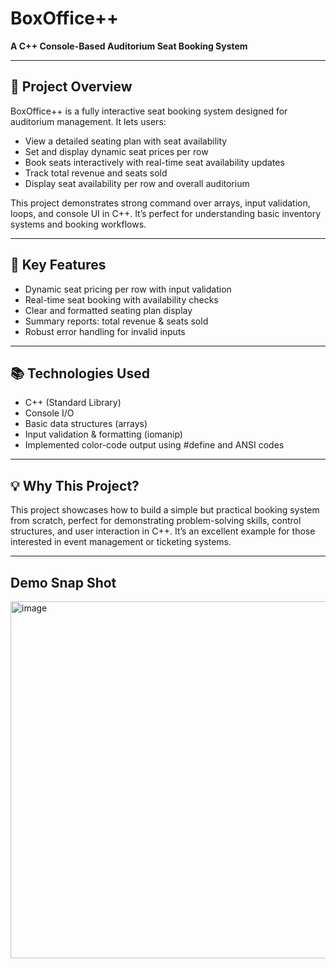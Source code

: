 # BoxOffice++

**A C++ Console-Based Auditorium Seat Booking System**

---

## 🚀 Project Overview

BoxOffice++ is a fully interactive seat booking system designed for auditorium management. It lets users:

- View a detailed seating plan with seat availability
- Set and display dynamic seat prices per row
- Book seats interactively with real-time seat availability updates
- Track total revenue and seats sold
- Display seat availability per row and overall auditorium

This project demonstrates strong command over arrays, input validation, loops, and console UI in C++. It’s perfect for understanding basic inventory systems and booking workflows.

---

## 🎯 Key Features

- Dynamic seat pricing per row with input validation  
- Real-time seat booking with availability checks  
- Clear and formatted seating plan display  
- Summary reports: total revenue & seats sold  
- Robust error handling for invalid inputs  

---

## 📚 Technologies Used

- C++ (Standard Library)  
- Console I/O  
- Basic data structures (arrays)  
- Input validation & formatting (iomanip)
- Implemented color-code output using #define and ANSI codes

---

## 💡 Why This Project?

This project showcases how to build a simple but practical booking system from scratch, perfect for demonstrating problem-solving skills, control structures, and user interaction in C++. It’s an excellent example for those interested in event management or ticketing systems.

---

## Demo Snap Shot

<img width="558" height="571" alt="image" src="https://github.com/user-attachments/assets/2c2effac-3e06-4ede-94e5-f7344504a714" />

